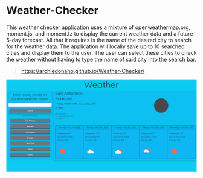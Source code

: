 # Weather-Checker
This weather checker application uses a mixture of openweathermap.org, moment.js, and moment.tz to display the current weather data and a future 5-day forecast. All that it requires is the name of the desired city to search for the weather data. The application will locally save up to 10 searched cities and display them to the user. The user can select these cities to check the weather without having to type the name of said city into the search bar. 
> https://archiedonaho.github.io/Weather-Checker/

![](./assets/images/Screenshot.png)